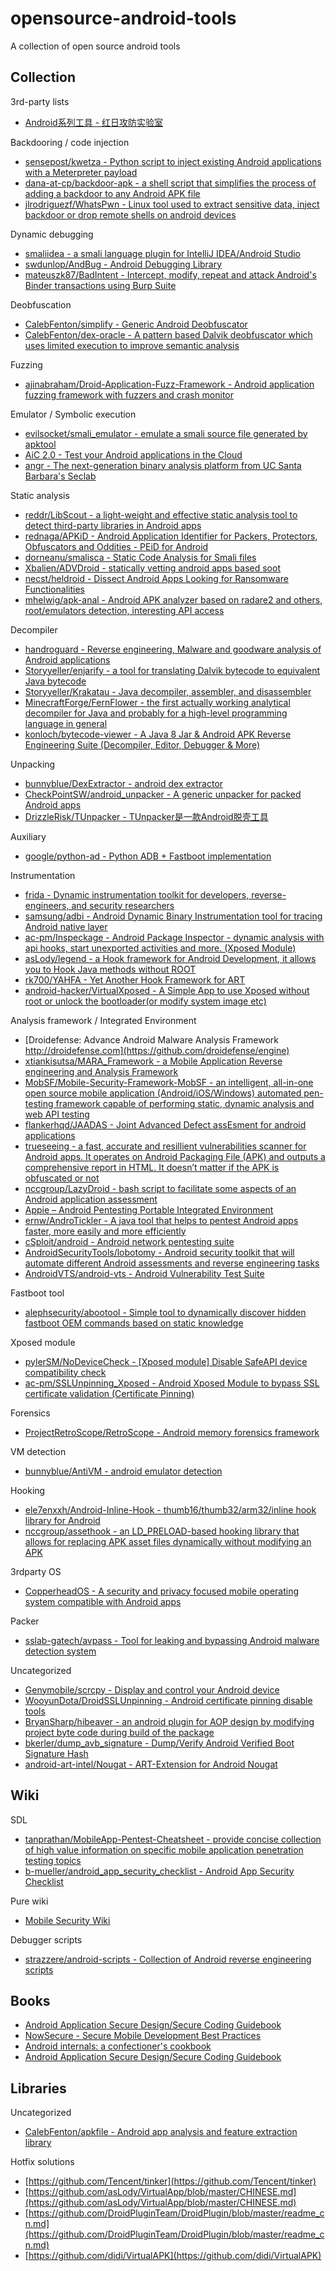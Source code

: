 # opensource-android-tools

A collection of open source android tools

## Collection

3rd-party lists

* [Android系列工具 - 红日攻防实验室](http://sec-redclub.com/index.php/archives/439/)

Backdooring / code injection

* [sensepost/kwetza - Python script to inject existing Android applications with a Meterpreter payload](https://github.com/sensepost/kwetza)
* [dana-at-cp/backdoor-apk - a shell script that simplifies the process of adding a backdoor to any Android APK file](https://github.com/dana-at-cp/backdoor-apk)
* [jlrodriguezf/WhatsPwn - Linux tool used to extract sensitive data, inject backdoor or drop remote shells on android devices](https://github.com/jlrodriguezf/WhatsPwn)

Dynamic debugging

* [smaliidea - a smali language plugin for IntelliJ IDEA/Android Studio](https://github.com/JesusFreke/smali/wiki/smalidea)
* [swdunlop/AndBug - Android Debugging Library](https://github.com/swdunlop/AndBug)
* [mateuszk87/BadIntent - Intercept, modify, repeat and attack Android's Binder transactions using Burp Suite](https://github.com/mateuszk87/BadIntent)

Deobfuscation

* [CalebFenton/simplify - Generic Android Deobfuscator](https://github.com/CalebFenton/simplify)
* [CalebFenton/dex-oracle - A pattern based Dalvik deobfuscator which uses limited execution to improve semantic analysis](https://github.com/CalebFenton/dex-oracle)

Fuzzing

* [ajinabraham/Droid-Application-Fuzz-Framework - Android application fuzzing framework with fuzzers and crash monitor](https://github.com/ajinabraham/Droid-Application-Fuzz-Framework)

Emulator / Symbolic execution

* [evilsocket/smali_emulator - emulate a smali source file generated by apktool](https://github.com/evilsocket/smali_emulator)
* [AiC 2.0 - Test your Android applications in the Cloud](https://aic-project.github.io/)
* [angr - The next-generation binary analysis platform from UC Santa Barbara's Seclab](https://github.com/angr/angr)

Static analysis

* [reddr/LibScout - a light-weight and effective static analysis tool to detect third-party libraries in Android apps](https://github.com/reddr/LibScout)
* [rednaga/APKiD - Android Application Identifier for Packers, Protectors, Obfuscators and Oddities - PEiD for Android](https://github.com/rednaga/APKiD)
* [dorneanu/smalisca - Static Code Analysis for Smali files](https://github.com/dorneanu/smalisca)
* [Xbalien/ADVDroid - statically vetting android apps based soot](https://github.com/Xbalien/ADVDroid)
* [necst/heldroid - Dissect Android Apps Looking for Ransomware Functionalities](https://github.com/necst/heldroid)
* [mhelwig/apk-anal - Android APK analyzer based on radare2 and others, root/emulators detection, interesting API access](https://github.com/mhelwig/apk-anal)

Decompiler

* [handroguard - Reverse engineering, Malware and goodware analysis of Android applications](https://github.com/androguard/androguard)
* [Storyyeller/enjarify - a tool for translating Dalvik bytecode to equivalent Java bytecode](https://github.com/Storyyeller/enjarify)
* [Storyyeller/Krakatau - Java decompiler, assembler, and disassembler](https://github.com/Storyyeller/Krakatau)
* [MinecraftForge/FernFlower - the first actually working analytical decompiler for Java and probably for a high-level programming language in general](https://github.com/MinecraftForge/FernFlower)
* [konloch/bytecode-viewer - A Java 8 Jar & Android APK Reverse Engineering Suite (Decompiler, Editor, Debugger & More)](https://github.com/konloch/bytecode-viewer)

Unpacking

* [bunnyblue/DexExtractor - android dex extractor](https://github.com/bunnyblue/DexExtractor)
* [CheckPointSW/android_unpacker - A generic unpacker for packed Android apps](https://github.com/CheckPointSW/android_unpacker)
* [DrizzleRisk/TUnpacker - TUnpacker是一款Android脱壳工具](https://github.com/DrizzleRisk/TUnpacker)

Auxiliary

* [google/python-ad - Python ADB + Fastboot implementation](https://github.com/google/python-adb)

Instrumentation

* [frida - Dynamic instrumentation toolkit for developers, reverse-engineers, and security researchers](https://github.com/frida/frida)
* [samsung/adbi - Android Dynamic Binary Instrumentation tool for tracing Android native layer](https://github.com/samsung/adbi)
* [ac-pm/Inspeckage - Android Package Inspector - dynamic analysis with api hooks, start unexported activities and more. (Xposed Module)](https://github.com/ac-pm/Inspeckage)
* [asLody/legend - a Hook framework for Android Development, it allows you to Hook Java methods without ROOT](https://github.com/asLody/legend)
* [rk700/YAHFA - Yet Another Hook Framework for ART](https://github.com/rk700/YAHFA)
* [android-hacker/VirtualXposed - A Simple App to use Xposed without root or unlock the bootloader(or modify system image etc)](https://github.com/android-hacker/VirtualXposed/blob/exposed/CHINESE.md)

Analysis framework / Integrated Environment

* [Droidefense: Advance Android Malware Analysis Framework http://droidefense.com](https://github.com/droidefense/engine)
* [xtiankisutsa/MARA_Framework - a Mobile Application Reverse engineering and Analysis Framework](https://github.com/xtiankisutsa/MARA_Framework)
* [MobSF/Mobile-Security-Framework-MobSF - an intelligent, all-in-one open source mobile application (Android/iOS/Windows) automated pen-testing framework capable of performing static, dynamic analysis and web API testing](https://github.com/MobSF/Mobile-Security-Framework-MobSF)
* [flankerhqd/JAADAS - Joint Advanced Defect assEsment for android applications](https://github.com/flankerhqd/JAADAS)
* [trueseeing - a fast, accurate and resillient vulnerabilities scanner for Android apps. It operates on Android Packaging File (APK) and outputs a comprehensive report in HTML. It doesn’t matter if the APK is obfuscated or not](https://pypi.python.org/pypi/trueseeing)
* [nccgroup/LazyDroid - bash script to facilitate some aspects of an Android application assessment](https://github.com/nccgroup/LazyDroid)
* [Appie – Android Pentesting Portable Integrated Environment](https://manifestsecurity.com/appie/#Download)
* [ernw/AndroTickler - A java tool that helps to pentest Android apps faster, more easily and more efficiently](https://github.com/ernw/AndroTickler)
* [cSploit/android - Android network pentesting suite](https://github.com/cSploit/android)
* [AndroidSecurityTools/lobotomy - Android security toolkit that will automate different Android assessments and reverse engineering tasks](https://github.com/AndroidSecurityTools/lobotomy)
* [AndroidVTS/android-vts - Android Vulnerability Test Suite](https://github.com/AndroidVTS/android-vts)

Fastboot tool

* [alephsecurity/abootool - Simple tool to dynamically discover hidden fastboot OEM commands based on static knowledge](https://github.com/alephsecurity/abootool)

Xposed module

* [pylerSM/NoDeviceCheck - [Xposed module] Disable SafeAPI device compatibility check](https://github.com/pylerSM/NoDeviceCheck)
* [ac-pm/SSLUnpinning_Xposed - Android Xposed Module to bypass SSL certificate validation (Certificate Pinning)](https://github.com/ac-pm/SSLUnpinning_Xposed)

Forensics

* [ProjectRetroScope/RetroScope - Android memory forensics framework](https://github.com/ProjectRetroScope/RetroScope)

VM detection

* [bunnyblue/AntiVM - android emulator detection](https://github.com/bunnyblue/AntiVM)

Hooking

* [ele7enxxh/Android-Inline-Hook - thumb16/thumb32/arm32/inline hook library for Android](https://github.com/ele7enxxh/Android-Inline-Hook)
* [nccgroup/assethook - an LD_PRELOAD-based hooking library that allows for replacing APK asset files dynamically without modifying an APK](https://github.com/nccgroup/assethook)

3rdparty OS

* [CopperheadOS - A security and privacy focused mobile operating system compatible with Android apps](https://copperhead.co/android/)

Packer

* [sslab-gatech/avpass - Tool for leaking and bypassing Android malware detection system](https://github.com/sslab-gatech/avpass)

Uncategorized

* [Genymobile/scrcpy - Display and control your Android device](https://github.com/Genymobile/scrcpy)
* [WooyunDota/DroidSSLUnpinning - Android certificate pinning disable tools](https://github.com/WooyunDota/DroidSSLUnpinning)
* [BryanSharp/hibeaver - an android plugin for AOP design by modifying project byte code during build of the package](https://github.com/BryanSharp/hibeaver)
* [bkerler/dump_avb_signature - Dump/Verify Android Verified Boot Signature Hash](https://github.com/bkerler/dump_avb_signature)
* [android-art-intel/Nougat - ART-Extension for Android Nougat](https://github.com/android-art-intel/Nougat)

## Wiki

SDL

* [tanprathan/MobileApp-Pentest-Cheatsheet - provide concise collection of high value information on specific mobile application penetration testing topics](https://github.com/tanprathan/MobileApp-Pentest-Cheatsheet/)
* [b-mueller/android_app_security_checklist  - Android App Security Checklist](https://github.com/b-mueller/android_app_security_checklist)

Pure wiki

* [Mobile Security Wiki](https://mobilesecuritywiki.com/)

Debugger scripts

* [strazzere/android-scripts - Collection of Android reverse engineering scripts](https://github.com/strazzere/android-scripts)

## Books

* [Android Application Secure Design/Secure Coding Guidebook](https://www.jssec.org/dl/android_securecoding_en.pdf)
* [NowSecure - Secure Mobile Development Best Practices](https://info.nowsecure.com/rs/201-XEW-873/images/secure-mobile-development.pdf)
* [Android internals: a confectioner's cookbook](http://newandroidbook.com/AIvI-M-RL1.pdf)
* [Android Application Secure Design/Secure Coding Guidebook](http://www.jssec.org/dl/android_securecoding_en.pdf)

## Libraries

Uncategorized

* [CalebFenton/apkfile - Android app analysis and feature extraction library](https://github.com/CalebFenton/apkfile)

Hotfix solutions

* [https://github.com/Tencent/tinker](https://github.com/Tencent/tinker)
* [https://github.com/asLody/VirtualApp/blob/master/CHINESE.md](https://github.com/asLody/VirtualApp/blob/master/CHINESE.md)
* [https://github.com/DroidPluginTeam/DroidPlugin/blob/master/readme_cn.md](https://github.com/DroidPluginTeam/DroidPlugin/blob/master/readme_cn.md)
* [https://github.com/didi/VirtualAPK](https://github.com/didi/VirtualAPK)











